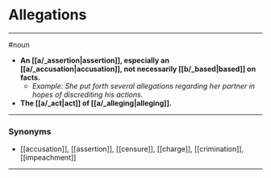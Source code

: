 # Allegations
---
#noun
- **An [[a/_assertion|assertion]], especially an [[a/_accusation|accusation]], not necessarily [[b/_based|based]] on facts.**
	- _Example: She put forth several allegations regarding her partner in hopes of discrediting his actions._
- **The [[a/_act|act]] of [[a/_alleging|alleging]].**
---
### Synonyms
- [[accusation]], [[assertion]], [[censure]], [[charge]], [[crimination]], [[impeachment]]
---
